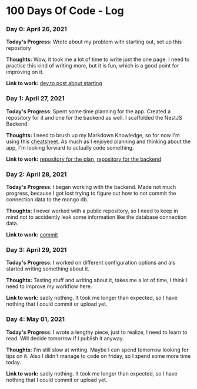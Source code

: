 # 100 Days Of Code - Log

### Day 0: April 26, 2021

**Today's Progress**: Wrote about my problem with starting out, set up this repository

**Thoughts:** Wow, it took me a lot of time to write just the one page. I need to practise this kind of writing more, but it is fun, which is a good point for improving on it.

**Link to work:** [dev.to post about starting](https://dev.to/raphael_haecker/my-problem-with-starting-out-4a7b)

### Day 1: April 27, 2021

**Today's Progress**: Spent some time planning for the app. Created a repository for it and one for the backend as well. I scaffolded the NestJS Backend.

**Thoughts:** I need to brush up my Markdown Knowledge, so for now I'm using this [cheatsheet](https://github.com/adam-p/markdown-here/wiki/Markdown-Cheatsheet). As much as I enjoyed planning and thinking about the app, I'm looking forward to actually code something.

**Link to work:** [repository for the plan](https://github.com/rhaecker/buzzz), [repository for the backend](https://github.com/rhaecker/buzzz-backend)

### Day 2: April 28, 2021

**Today's Progress**: I began working with the backend. Made not much progress, because I got lost trying to figure out how to not commit the connection data to the mongo db.

**Thoughts:** I never worked with a public repository, so I need to keep in mind not to accidently leak some information like the database connection data. 

**Link to work:** [commit](https://github.com/rhaecker/buzzz-backend/commit/91b77fbb2410df4ebc85ed0f94a7df92669d2600)

### Day 3: April 29, 2021

**Today's Progress**: I worked on different configuration options and als started writing something about it.

**Thoughts:** Testing stuff and writing about it, takes me a lot of time, I think I need to improve my workflow here.

**Link to work:** sadly nothing. It took me longer than expected, so I have nothing that I could commit or upload yet.

### Day 4: May 01, 2021

**Today's Progress**: I wrote a lengthy piece, just to realize, I need to learn to read. Will decide tomorrow if I publish it anyway.

**Thoughts:** I'm still slow at writing. Maybe I can spend tomorrow looking for tips on it. Also I didn't manage to code on friday, so I spend some more time today.

**Link to work:** sadly nothing. It took me longer than expected, so I have nothing that I could commit or upload yet.
